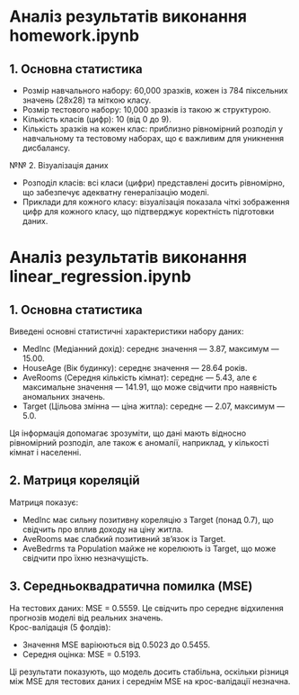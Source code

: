 # Аналіз результатів виконання homework.ipynb

## 1. Основна статистика

- Розмір навчального набору: 60,000 зразків, кожен із 784 піксельних значень (28x28) та міткою класу.
- Розмір тестового набору: 10,000 зразків із такою ж структурою.
- Кількість класів (цифр): 10 (від 0 до 9).
- Кількість зразків на кожен клас: приблизно рівномірний розподіл у навчальному та тестовому наборах, що є важливим для уникнення дисбалансу.

№№ 2. Візуалізація даних

- Розподіл класів: всі класи (цифри) представлені досить рівномірно, що забезпечує адекватну генералізацію моделі.
- Приклади для кожного класу: візуалізація показала чіткі зображення цифр для кожного класу, що підтверджує коректність підготовки даних.



# Аналіз результатів виконання linear_regression.ipynb

## 1. Основна статистика

Виведені основні статистичні характеристики набору даних:
- MedInc (Медіанний дохід): середнє значення — 3.87, максимум — 15.00.
- HouseAge (Вік будинку): середнє значення — 28.64 років.
- AveRooms (Середня кількість кімнат): середнє — 5.43, але є максимальне значення — 141.91, що може свідчити про наявність аномальних значень.
- Target (Цільова змінна — ціна житла): середнє — 2.07, максимум — 5.0.

Ця інформація допомагає зрозуміти, що дані мають відносно рівномірний розподіл, але також є аномалії, наприклад, у кількості кімнат і населенні.  

## 2. Матриця кореляцій

Матриця показує:
- MedInc має сильну позитивну кореляцію з Target (понад 0.7), що свідчить про вплив доходу на ціну житла.
- AveRooms має слабкий позитивний зв’язок із Target.
- AveBedrms та Population майже не корелюють із Target, що може свідчити про їхню незначущість.  

## 3. Середньоквадратична помилка (MSE)

На тестових даних: MSE = 0.5559. Це свідчить про середнє відхилення прогнозів моделі від реальних значень.  
Крос-валідація (5 фолдів):  
- Значення MSE варіюються від 0.5023 до 0.5455.
- Середня оцінка: MSE = 0.5193.

Ці результати показують, що модель досить стабільна, оскільки різниця між MSE для тестових даних і середнім MSE на крос-валідації незначна.  
